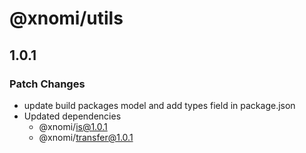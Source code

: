 # @xnomi/utils

## 1.0.1

### Patch Changes

- update build packages model and add types field in package.json
- Updated dependencies
  - @xnomi/is@1.0.1
  - @xnomi/transfer@1.0.1
